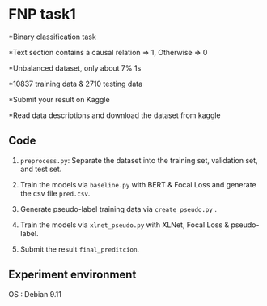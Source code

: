 # FNP task1
*Binary classification task

*Text section contains a causal relation => 1, Otherwise => 0

*Unbalanced dataset, only about 7% 1s

*10837 training data & 2710 testing data

*Submit your result on Kaggle

*Read data descriptions and download the dataset from kaggle

## Code

1. `preprocess.py`: Separate the dataset into the training set, validation set, and test set.

2. Train the models via `baseline.py` with BERT & Focal Loss and generate the csv file `pred.csv`.

3. Generate pseudo-label training data via `create_pseudo.py` .

4. Train the models via `xlnet_pseudo.py` with XLNet, Focal Loss & pseudo-label.

5. Submit the result `final_preditcion`.


## Experiment environment

OS : Debian 9.11
